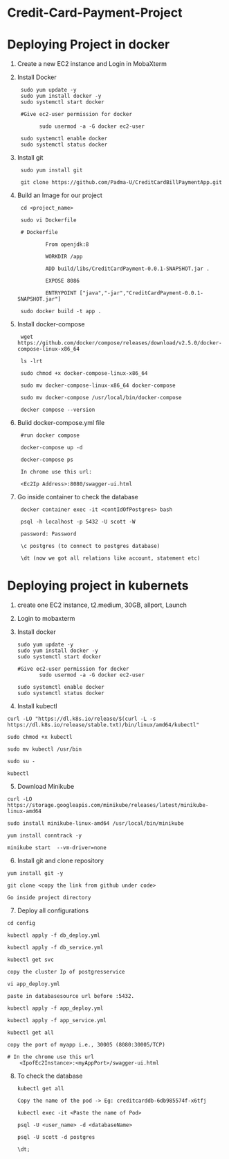 # Credit-Card-Payment-Project

# Deploying Project in docker

1. Create a new EC2 instance and Login in MobaXterm

2. Install Docker

        sudo yum update -y
        sudo yum install docker -y
        sudo systemctl start docker

        #Give ec2-user permission for docker
  
              sudo usermod -a -G docker ec2-user

        sudo systemctl enable docker
        sudo systemctl status docker

3. Install git

        sudo yum install git 

        git clone https://github.com/Padma-U/CreditCardBillPaymentApp.git

4. Build an Image for our project

        cd <project_name>

        sudo vi Dockerfile

        # Dockerfile

                From openjdk:8

                WORKDIR /app

                ADD build/libs/CreditCardPayment-0.0.1-SNAPSHOT.jar .

                EXPOSE 8086

                ENTRYPOINT ["java","-jar","CreditCardPayment-0.0.1-SNAPSHOT.jar"]

        sudo docker build -t app .

5. Install docker-compose 
                
        wget https://github.com/docker/compose/releases/download/v2.5.0/docker-compose-linux-x86_64

        ls -lrt

        sudo chmod +x docker-compose-linux-x86_64

        sudo mv docker-compose-linux-x86_64 docker-compose

        sudo mv docker-compose /usr/local/bin/docker-compose

        docker compose --version

6. Bulid docker-compose.yml file
 
        #run docker compose 

        docker-compose up -d

        docker-compose ps

        In chrome use this url:

        <Ec2Ip Address>:8080/swagger-ui.html

7. Go inside container to check the database

        docker container exec -it <contIdOfPostgres> bash

        psql -h localhost -p 5432 -U scott -W

        password: Password

        \c postgres (to connect to postgres database)

        \dt (now we got all relations like account, statement etc)
  
# Deploying project in kubernets
  
  1. create one EC2 instance, t2.medium, 30GB, allport, Launch

  2. Login to mobaxterm

  3. Install docker
  
         sudo yum update -y
         sudo yum install docker -y
         sudo systemctl start docker
  
         #Give ec2-user permission for docker
                sudo usermod -a -G docker ec2-user
  
         sudo systemctl enable docker
         sudo systemctl status docker

  4. Install kubectl
  
    curl -LO "https://dl.k8s.io/release/$(curl -L -s https://dl.k8s.io/release/stable.txt)/bin/linux/amd64/kubectl"
  
    sudo chmod +x kubectl
  
    sudo mv kubectl /usr/bin
  
    sudo su -
  
    kubectl



  5. Download Minikube

    curl -LO https://storage.googleapis.com/minikube/releases/latest/minikube-linux-amd64
  
    sudo install minikube-linux-amd64 /usr/local/bin/minikube
  
    yum install conntrack -y
  
    minikube start  --vm-driver=none
  
  6. Install git and clone repository
     
    yum install git -y

    git clone <copy the link from github under code>

    Go inside project directory

  7. Deploy all configurations
    
    cd config

    kubectl apply -f db_deploy.yml

    kubectl apply -f db_service.yml

    kubectl get svc

    copy the cluster Ip of postgresservice

    vi app_deploy.yml

    paste in databasesource url before :5432.
  
    kubectl apply -f app_deploy.yml
  
    kubectl apply -f app_service.yml

    kubectl get all

    copy the port of myapp i.e., 30005 (8080:30005/TCP)
    
    # In the chrome use this url
        <IpofEc2Instance>:<myAppPort>/swagger-ui.html
 
 8. To check the database
      
        kubectl get all

        Copy the name of the pod -> Eg: creditcarddb-6db985574f-x6tfj 

        kubectl exec -it <Paste the name of Pod>

        psql -U <user_name> -d <databaseName>

        psql -U scott -d postgres

        \dt;

